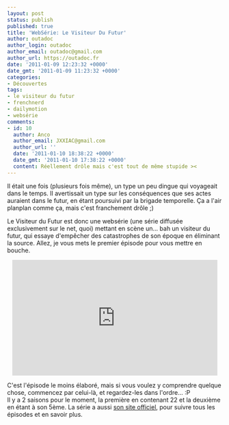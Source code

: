 ```yaml
---
layout: post
status: publish
published: true
title: 'WebSérie: Le Visiteur Du Futur'
author: outadoc
author_login: outadoc
author_email: outadoc@gmail.com
author_url: https://outadoc.fr
date: '2011-01-09 12:23:32 +0000'
date_gmt: '2011-01-09 11:23:32 +0000'
categories:
- Découvertes
tags:
- le visiteur du futur
- frenchnerd
- dailymotion
- websérie
comments:
- id: 10
  author: Anco
  author_email: JXXIAC@gmail.com
  author_url: ''
  date: '2011-01-10 18:38:22 +0000'
  date_gmt: '2011-01-10 17:38:22 +0000'
  content: Réellement drôle mais c'est tout de même stupide ><
---
```

<p>Il était une fois (plusieurs fois même), un type un peu dingue qui voyageait dans le temps. Il avertissait un type sur les conséquences que ses actes auraient dans le futur, en étant poursuivi par la brigade temporelle. Ça a l'air planplan comme ça, mais c'est franchement drôle ;)</p>
<p>Le Visiteur du Futur est donc une websérie (une série diffusée exclusivement sur le net, quoi) mettant en scène un... bah un visiteur du futur, qui essaye d'empêcher des catastrophes de son époque en éliminant la source. Allez, je vous mets le premier épisode pour vous mettre en bouche.</p>
<p style="text-align: center;"><iframe frameborder="0" width="480" height="270" src="http://www.dailymotion.com/embed/video/x942wj?width=480&theme=none&foreground=%23F7FFFD&highlight=%23FFC300&background=%23171D1B&start=&animatedTitle=&iframe=1&additionalInfos=0&autoPlay=0&hideInfos=0"></iframe></p>
<p>C'est l'épisode le moins élaboré, mais si vous voulez y comprendre quelque chose, commencez par celui-là, et regardez-les dans l'ordre... :P<br />
Il y a 2 saisons pour le moment, la première en contenant 22 et la deuxième en étant à son 5ème. La série a aussi <a href="http://www.levisiteurdufutur.com/">son site officiel</a>, pour suivre tous les épisodes et en savoir plus.</p>
